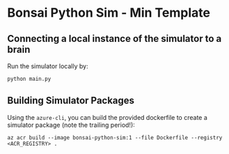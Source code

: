 # Bonsai Python Sim - Min Template

## Connecting a local instance of the simulator to a brain

Run the simulator locally by:

```bash
python main.py
```

## Building Simulator Packages

Using the `azure-cli`, you can build the provided dockerfile to create a simulator package (note the trailing period!):

```azurecli
az acr build --image bonsai-python-sim:1 --file Dockerfile --registry <ACR_REGISTRY> .
```
